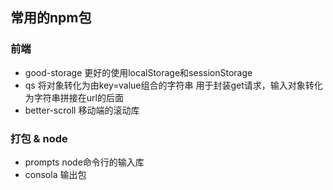 ## 常用的npm包

### 前端
- good-storage
  更好的使用localStorage和sessionStorage
- qs
  将对象转化为由key=value组合的字符串
  用于封装get请求，输入对象转化为字符串拼接在url的后面
- better-scroll
  移动端的滚动库

### 打包 & node
- prompts
  node命令行的输入库
- consola
  输出包